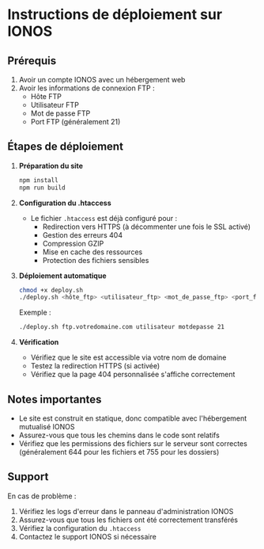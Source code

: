 # Instructions de déploiement sur IONOS

## Prérequis

1. Avoir un compte IONOS avec un hébergement web
2. Avoir les informations de connexion FTP :
   - Hôte FTP
   - Utilisateur FTP
   - Mot de passe FTP
   - Port FTP (généralement 21)

## Étapes de déploiement

1. **Préparation du site**
   ```bash
   npm install
   npm run build
   ```

2. **Configuration du .htaccess**
   - Le fichier `.htaccess` est déjà configuré pour :
     - Redirection vers HTTPS (à décommenter une fois le SSL activé)
     - Gestion des erreurs 404
     - Compression GZIP
     - Mise en cache des ressources
     - Protection des fichiers sensibles

3. **Déploiement automatique**
   ```bash
   chmod +x deploy.sh
   ./deploy.sh <hôte_ftp> <utilisateur_ftp> <mot_de_passe_ftp> <port_ftp>
   ```

   Exemple :
   ```bash
   ./deploy.sh ftp.votredomaine.com utilisateur motdepasse 21
   ```

4. **Vérification**
   - Vérifiez que le site est accessible via votre nom de domaine
   - Testez la redirection HTTPS (si activée)
   - Vérifiez que la page 404 personnalisée s'affiche correctement

## Notes importantes

- Le site est construit en statique, donc compatible avec l'hébergement mutualisé IONOS
- Assurez-vous que tous les chemins dans le code sont relatifs
- Vérifiez que les permissions des fichiers sur le serveur sont correctes (généralement 644 pour les fichiers et 755 pour les dossiers)

## Support

En cas de problème :
1. Vérifiez les logs d'erreur dans le panneau d'administration IONOS
2. Assurez-vous que tous les fichiers ont été correctement transférés
3. Vérifiez la configuration du `.htaccess`
4. Contactez le support IONOS si nécessaire 